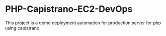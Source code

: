# PHP-Capistrano-EC2-DevOps
   This project is a demo deployment automation for production server for php using capistrano

